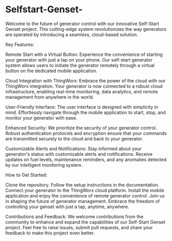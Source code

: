 # Selfstart-Genset-
Welcome to the future of generator control with our innovative Self-Start Genset project. This cutting-edge system revolutionizes the way generators are operated by introducing a seamless, cloud-based solution.

Key Features:

Remote Start with a Virtual Button:
Experience the convenience of starting your generator with just a tap on your phone. Our self-start generator system allows users to initiate the generator remotely through a virtual button on the dedicated mobile application.

Cloud Integration with ThingWorx:
Embrace the power of the cloud with our ThingWorx integration. Your generator is now connected to a robust cloud infrastructure, enabling real-time monitoring, data analytics, and remote management from anywhere in the world.

User-Friendly Interface:
The user interface is designed with simplicity in mind. Effortlessly navigate through the mobile application to start, stop, and monitor your generator with ease.

Enhanced Security:
We prioritize the security of your generator control. Robust authentication protocols and encryption ensure that your commands are transmitted securely to the cloud and back to your generator.

Customizable Alerts and Notifications:
Stay informed about your generator's status with customizable alerts and notifications. Receive updates on fuel levels, maintenance reminders, and any anomalies detected by our intelligent monitoring system.

How to Get Started:

Clone the repository.
Follow the setup instructions in the documentation.
Connect your generator to the ThingWorx cloud platform.
Install the mobile application and enjoy the convenience of remote generator control.
Join us in shaping the future of generator management. Embrace the freedom of controlling your genset with just a tap, anytime, anywhere.

Contributions and Feedback:
We welcome contributions from the community to enhance and expand the capabilities of our Self-Start Genset project. Feel free to raise issues, submit pull requests, and share your feedback to make this project even better.
